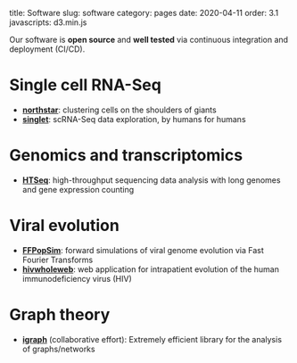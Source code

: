 title: Software
slug: software
category: pages
date: 2020-04-11
order: 3.1
javascripts: d3.min.js

Our software is **open source** and **well tested** via continuous integration and deployment (CI/CD).

# Single cell RNA-Seq
- **[northstar](https://github.com/northstaratlas/northstar)**: clustering cells on the shoulders of giants
- **[singlet](https://github.com/iosonofabio/singlet)**: scRNA-Seq data exploration, by humans for humans

# Genomics and transcriptomics
- **[HTSeq](https://github.com/htseq/htseq)**: high-throughput sequencing data analysis with long genomes and gene expression counting

# Viral evolution
- **[FFPopSim](http://webdav.tuebingen.mpg.de/ffpopsim/)**: forward simulations of viral genome evolution via Fast Fourier Transforms
- **[hivwholeweb](https://github.com/neherlab/hivwholeweb)**: web application for intrapatient evolution of the human immunodeficiency virus (HIV)

# Graph theory
- **[igraph](https://igraph.org/)** (collaborative effort): Extremely efficient library for the analysis of graphs/networks

